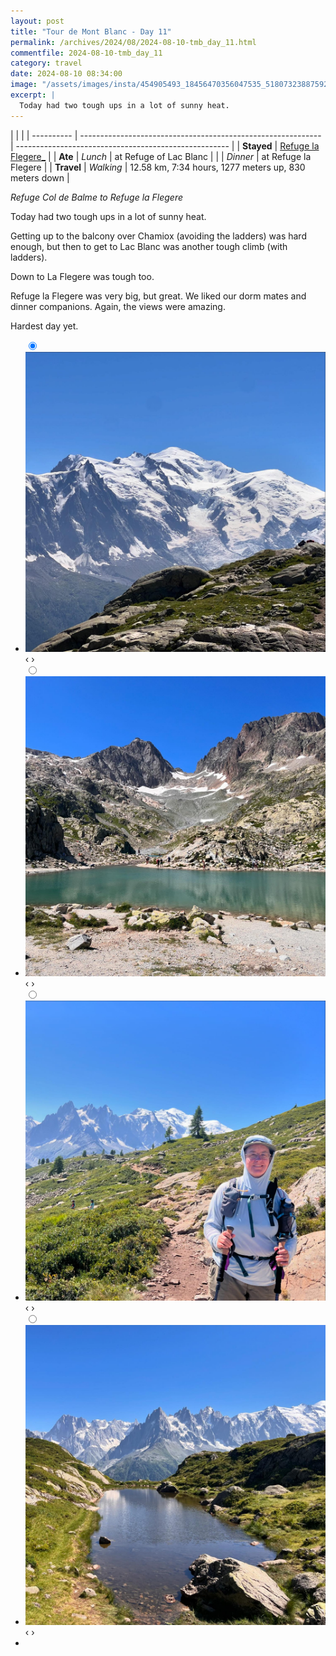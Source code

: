 ```yaml
---
layout: post
title: "Tour de Mont Blanc - Day 11"
permalink: /archives/2024/08/2024-08-10-tmb_day_11.html
commentfile: 2024-08-10-tmb_day_11
category: travel
date: 2024-08-10 08:34:00
image: "/assets/images/insta/454905493_18456470356047535_5180732388759241078_n_18160415539310224.jpg"
excerpt: |
  Today had two tough ups in a lot of sunny heat.
---
```


|            |                                                              |
| ---------- | ------------------------------------------------------------ | ----------------------------------------------------- |
| **Stayed** | [Refuge la Flegere\_](https://www.refuge-de-la-flegere.com/) |
| **Ate**    | _Lunch_                                                      | at Refuge of Lac Blanc                                |
|            | _Dinner_                                                     | at Refuge la Flegere                                  |
| **Travel** | _Walking_                                                    | 12.58 km, 7:34 hours, 1277 meters up, 830 meters down |

_Refuge Col de Balme to Refuge la Flegere_

Today had two tough ups in a lot of sunny heat.

Getting up to the balcony over Chamiox (avoiding the ladders) was hard enough, but then to get to Lac Blanc was another tough climb (with ladders).

Down to La Flegere was tough too.

Refuge la Flegere was very big, but great. We liked our dorm mates and dinner companions. Again, the views were amazing.

Hardest day yet.

<ul class="slides">
    <input type="radio" name="radio-btn" id="img-1" checked="checked" />
    <li class="slide-container">
        <div class="slide">
          <a href="/assets/images/insta/454926229_18456470365047535_71292553789881497_n_17875840371133307.jpg"><img src="/assets/images/insta/454926229_18456470365047535_71292553789881497_n_17875840371133307.jpg" /></a>
        </div>
    <div class="nav">
      <label for="img-4" class="prev">&#x2039;</label>
      <label for="img-2" class="next">&#x203a;</label>
    </div>
    </li>
        <input type="radio" name="radio-btn" id="img-2"  />
    <li class="slide-container">
        <div class="slide">
          <a href="/assets/images/insta/454932777_18456470410047535_1500644220381136008_n_17889022455078663.jpg"><img src="/assets/images/insta/454932777_18456470410047535_1500644220381136008_n_17889022455078663.jpg" /></a>
        </div>
    <div class="nav">
      <label for="img-1" class="prev">&#x2039;</label>
      <label for="img-3" class="next">&#x203a;</label>
    </div>
    </li>
        <input type="radio" name="radio-btn" id="img-3"  />
    <li class="slide-container">
        <div class="slide">
          <a href="/assets/images/insta/454941169_18456470401047535_179337970144820924_n_17936504813779434.jpg"><img src="/assets/images/insta/454941169_18456470401047535_179337970144820924_n_17936504813779434.jpg" /></a>
        </div>
    <div class="nav">
      <label for="img-2" class="prev">&#x2039;</label>
      <label for="img-4" class="next">&#x203a;</label>
    </div>
    </li>    
    <input type="radio" name="radio-btn" id="img-4" />
    <li class="slide-container">
        <div class="slide">
          <a href="/assets/images/insta/454905493_18456470356047535_5180732388759241078_n_18160415539310224.jpg"><img src="/assets/images/insta/454905493_18456470356047535_5180732388759241078_n_18160415539310224.jpg" /></a>
        </div>
    <div class="nav">
      <label for="img-3" class="prev">&#x2039;</label>
      <label for="img-1" class="next">&#x203a;</label>
    </div>
    </li>
<li class="nav-dots">
      <label for="img-1" class="nav-dot" id="img-dot-1"></label>
      <label for="img-2" class="nav-dot" id="img-dot-2"></label>
      <label for="img-3" class="nav-dot" id="img-dot-3"></label>
      <label for="img-4" class="nav-dot" id="img-dot-4"></label>
</li>
</ul>
